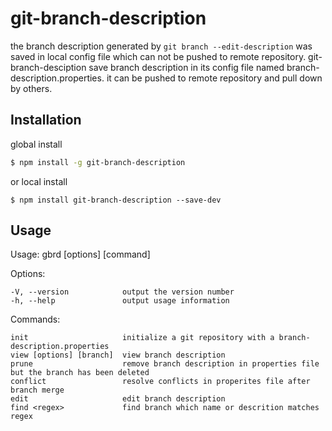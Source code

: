 # git-branch-description
the branch description generated by `git branch --edit-description` was saved in local config file which can not be pushed to remote repository. git-branch-desciption save branch description in its config file named branch-description.properties. it can be pushed to remote repository and pull down by others.

## Installation
global install
```bash
$ npm install -g git-branch-description
```
or local install
```
$ npm install git-branch-description --save-dev
```

## Usage
  Usage: gbrd [options] [command]

  Options:

    -V, --version            output the version number
    -h, --help               output usage information

  Commands:

    init                     initialize a git repository with a branch-description.properties
    view [options] [branch]  view branch description
    prune                    remove branch description in properties file but the branch has been deleted
    conflict                 resolve conflicts in properites file after branch merge
    edit                     edit branch description
    find <regex>             find branch which name or descrition matches regex


